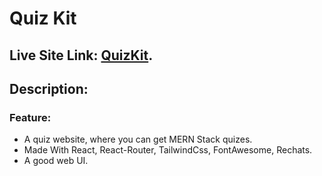# Quiz Kit

## Live Site Link:  [QuizKit](https://duckduckgo.com).

## Description:

### Feature:

- A quiz website, where you can get MERN Stack quizes.
- Made With React, React-Router, TailwindCss, FontAwesome, Rechats.
- A good web UI.


